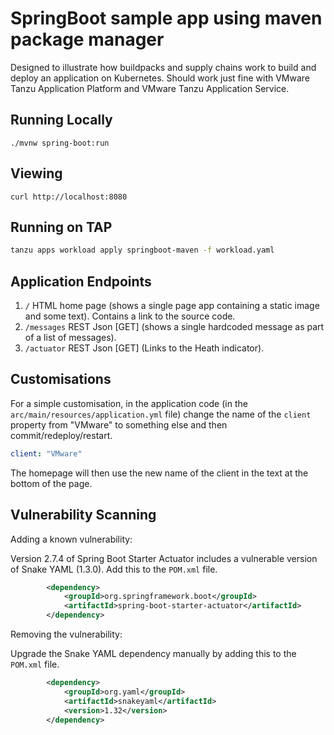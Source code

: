 # SpringBoot sample app using maven package manager

Designed to illustrate how buildpacks and supply chains work to build and deploy an application on Kubernetes. Should work just fine with VMware Tanzu Application Platform and VMware Tanzu Application Service.

## Running Locally

`./mvnw spring-boot:run`

## Viewing

`curl http://localhost:8080`

## Running on TAP

```bash
tanzu apps workload apply springboot-maven -f workload.yaml
```

## Application Endpoints

1. `/`  HTML home page (shows a single page app containing a static image and some text). Contains a link to the source code.
1. `/messages` REST Json [GET] (shows a single hardcoded message as part of a list of messages).
1. `/actuator` REST Json [GET] (Links to the Heath indicator).

## Customisations

For a simple customisation, in the application code (in the `arc/main/resources/application.yml` file) change the name of the `client` property from "VMware" to something else and then commit/redeploy/restart.

```yaml
client: "VMware"
```

The homepage will then use the new name of the client in the text at the bottom of the page.

## Vulnerability Scanning

Adding a known vulnerability:

Version 2.7.4 of Spring Boot Starter Actuator includes a vulnerable version of Snake YAML (1.3.0). Add this to the `POM.xml` file.

```xml
		<dependency>
			<groupId>org.springframework.boot</groupId>
			<artifactId>spring-boot-starter-actuator</artifactId>
		</dependency>
```

Removing the vulnerability:

Upgrade the Snake YAML dependency manually by adding this to the `POM.xml` file.

```xml
		<dependency>
			<groupId>org.yaml</groupId>
			<artifactId>snakeyaml</artifactId>
			<version>1.32</version>
		</dependency>
```
